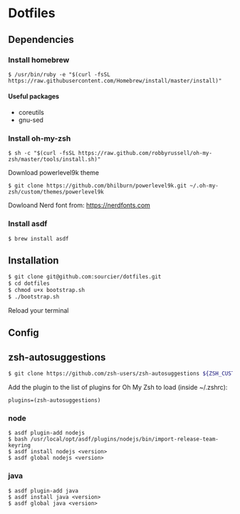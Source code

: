 # Dotfiles

## Dependencies

### Install homebrew

```
$ /usr/bin/ruby -e "$(curl -fsSL https://raw.githubusercontent.com/Homebrew/install/master/install)"
```

#### Useful packages

* coreutils
* gnu-sed

### Install oh-my-zsh

```
$ sh -c "$(curl -fsSL https://raw.github.com/robbyrussell/oh-my-zsh/master/tools/install.sh)"
```

Download powerlevel9k theme

```
$ git clone https://github.com/bhilburn/powerlevel9k.git ~/.oh-my-zsh/custom/themes/powerlevel9k
```

Dowloand Nerd font from: https://nerdfonts.com

### Install asdf

```
$ brew install asdf
```

## Installation

```bash
$ git clone git@github.com:sourcier/dotfiles.git
$ cd dotfiles
$ chmod u+x bootstrap.sh
$ ./bootstrap.sh
```

Reload your terminal

## Config

## zsh-autosuggestions

```bash
$ git clone https://github.com/zsh-users/zsh-autosuggestions ${ZSH_CUSTOM:-~/.oh-my-zsh/custom}/plugins/zsh-autosuggestions
```

Add the plugin to the list of plugins for Oh My Zsh to load (inside ~/.zshrc):

```
plugins=(zsh-autosuggestions)
```

### node

```
$ asdf plugin-add nodejs
$ bash /usr/local/opt/asdf/plugins/nodejs/bin/import-release-team-keyring
$ asdf install nodejs <version>
$ asdf global nodejs <version>
```

### java

```
$ asdf plugin-add java
$ asdf install java <version>
$ asdf global java <version>
```
